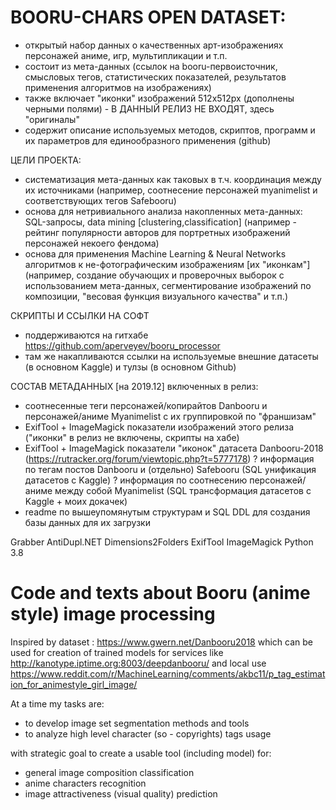 # BOORU-CHARS OPEN DATASET:
- открытый набор данных о качественных арт-изображениях персонажей аниме, игр, мультипликации и т.п.
- состоит из мета-данных (ссылок на booru-первоисточник, смысловых тегов, статистических показателей, 
  результатов применения алгоритмов на изображениях)
- также включает "иконки" изображений 512x512px (дополнены черными полями) - В ДАННЫЙ РЕЛИЗ НЕ ВХОДЯТ, здесь "оригиналы"
- содержит описание используемых методов, скриптов, программ и их параметров для единообразного применения (github)


ЦЕЛИ ПРОЕКТА:
- систематизация мета-данных как таковых в т.ч. координация между их источниками 
  (например, соотнесение персонажей myanimelist и соответствующих тегов Safebooru)
- основа для нетривиального анализа накопленных мета-данных: SQL-запросы, data mining [clustering,classification]
  (например - рейтинг популярности авторов для портретных изображений персонажей некоего фендома)
- основа для применения Machine Learning & Neural Networks алгоритмов к не-фотографическим изображениям [их "иконкам"]
  (например, создание обучающих и проверочных выборок с использованием мета-данных,
   сегментирование изображений по композиции, "весовая функция визуального качества" и т.п.)


СКРИПТЫ И ССЫЛКИ НА СОФТ 
- поддерживаются на гитхабе https://github.com/aperveyev/booru_processor
- там же накапливаются ссылки на используемые внешние датасеты (в основном Kaggle) и тулзы (в основном Github)


СОСТАВ МЕТАДАННЫХ [на 2019.12] включенных в релиз:
- соотнесенные теги персонажей/копирайтов Danbooru и персонажей/аниме Myanimelist с их группировкой по "франшизам"
- ExifTool + ImageMagick показатели изображений этого релиза ("иконки" в релиз не включены, скрипты на хабе)
- ExifTool + ImageMagick показатели "иконок" датасета Danbooru-2018 (https://rutracker.org/forum/viewtopic.php?t=5777178)
? информация по тегам постов Danbooru и (отдельно) Safebooru (SQL унификация датасетов с Kaggle)
? информация по соотнесению персонажей/аниме между собой Myanimelist (SQL трансформация датасетов с Kaggle + моих докачек)
- readme по вышеупомянутым структурам и SQL DDL для создания базы данных для их загрузки

Grabber
AntiDupl.NET
Dimensions2Folders
ExifTool
ImageMagick
Python 3.8

# Code and texts about Booru (anime style) image processing

Inspired by dataset : https://www.gwern.net/Danbooru2018
which can be used for creation of trained models for services like http://kanotype.iptime.org:8003/deepdanbooru/
and local use https://www.reddit.com/r/MachineLearning/comments/akbc11/p_tag_estimation_for_animestyle_girl_image/

At a time my tasks are:
- to develop image set segmentation methods and tools
- to analyze high level character (so - copyrights) tags usage

with strategic goal to create a usable tool (including model) for:
- general image composition classification
- anime characters recognition
- image attractiveness (visual quality) prediction

